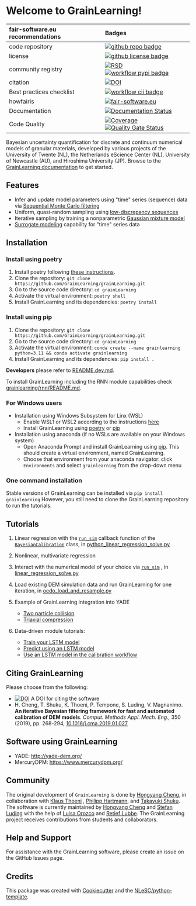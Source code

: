 # Welcome to GrainLearning!
| fair-software.eu recommendations  | Badges |
|:---  | :--| 
| code repository              | [![github repo badge](https://img.shields.io/badge/github-repo-000.svg?logo=github&labelColor=gray&color=blue)](https://github.com/GrainLearning/grainlearning) |
| license                      |  [![github license badge](https://img.shields.io/github/license/GrainLearning/grainlearning)](https://github.com/GrainLearning/grainlearning)|
| community registry           |  [![RSD](https://img.shields.io/badge/rsd-grainlearning-00a3e3.svg)](https://research-software-directory.org/projects/granular-materials) [![workflow pypi badge](https://img.shields.io/pypi/v/grainlearning.svg?colorB=blue)](https://pypi.python.org/project/grainlearning/)|
| citation                     | [![DOI](https://zenodo.org/badge/DOI/10.5281/zenodo.7123965.svg)](https://doi.org/10.5281/zenodo.7123965)|
| Best practices checklist     | [![workflow cii badge](https://bestpractices.coreinfrastructure.org/projects/6533/badge)](https://bestpractices.coreinfrastructure.org/projects/6533)|
| howfairis                    | [![fair-software.eu](https://img.shields.io/badge/fair--software.eu-%E2%97%8F%20%20%E2%97%8F%20%20%E2%97%8F%20%20%E2%97%8F%20%20%E2%97%8F-green)](https://fair-software.eu)|
| Documentation                | [![Documentation Status](https://readthedocs.org/projects/grainlearning/badge/?version=latest)](https://grainlearning.readthedocs.io/en/latest/?badge=latest)|
| Code Quality                | [![Coverage](https://sonarcloud.io/api/project_badges/measure?project=GrainLearning_grainLearning&metric=coverage)](https://sonarcloud.io/summary/new_code?id=GrainLearning_grainLearning) [![Quality Gate Status](https://sonarcloud.io/api/project_badges/measure?project=GrainLearning_grainLearning&metric=alert_status)](https://sonarcloud.io/summary/new_code?id=GrainLearning_grainLearning) |

Bayesian uncertainty quantification for discrete and continuum numerical models of granular materials,
developed by various projects of the University of Twente (NL), the Netherlands eScience Center (NL), University of
Newcastle (AU), and Hiroshima University (JP).
Browse to the [GrainLearning documentation](https://grainlearning.readthedocs.io/en/latest/) to get started.

## Features

- Infer and update model parameters using "time" series (sequence) data
  via [Sequential Monte Carlo filtering](https://en.wikipedia.org/wiki/Particle_Filter)
- Uniform, quasi-random sampling using [low-discrepancy sequences](https://en.wikipedia.org/wiki/Halton_sequence)
- Iterative sampling by training a
  nonparametric [Gaussian mixture model](https://scikit-learn.org/stable/modules/generated/sklearn.mixture.BayesianGaussianMixture.html)
- [Surrogate modeling](https://grainlearning.readthedocs.io/en/latest/rnn.html) capability for "time" series data

[//]: # (using [recurrent neural networks]&#40;https://en.wikipedia.org/wiki/Recurrent_neural_network&#41;)

[//]: # (- Hybrid physics-based and data-driven model evaluation strategy)

## Installation

### Install using poetry

1. Install poetry following [these instructions](https://python-poetry.org/docs/#installation).
1. Clone the repository: `git clone https://github.com/GrainLearning/grainLearning.git`
1. Go to the source code directory: `cd grainLearning`
1. Activate the virtual environment: `poetry shell`
1. Install GrainLearning and its dependencies: `poetry install`

### Install using pip

1. Clone the repository: `git clone https://github.com/GrainLearning/grainLearning.git`
1. Go to the source code directory: `cd grainLearning`
1. Activate the virtual environment: `conda create --name grainlearning python=3.11 && conda activate grainlearning`
1. Install GrainLearning and its dependencies: `pip install .`

__Developers__ please refer to [README.dev.md](README.dev.md).

To install GrainLearning including the RNN module capabilities check [grainlearning/rnn/README.md](grainlearning/rnn/README.md).

### For Windows users

- Installation using Windows Subsystem for Linx (WSL)
  - Enable WSL1 or WSL2 according to the
    instructions [here](https://learn.microsoft.com/en-us/windows/wsl/install-manual)
  - Install GrainLearning using [poetry](#install-using-poetry) or [pip](#install-using-pip)
- Installation using anaconda (if no WSLs are available on your Windows system)
  - Open Anaconda Prompt and install GrainLearning using [pip](#install-using-pip). This should create a virtual
    environment, named GrainLearning.
  - Choose that environment from your anaconda navigator: click `Environments` and select `grainlearning` from the
    drop-down menu

### One command installation

Stable versions of GrainLearning can be installed via `pip install grainlearning`
However, you still need to clone the GrainLearning repository to run the tutorials.

## Tutorials

1. Linear regression with
   the [`run_sim`](tutorials/simple_regression/linear_regression/python_linear_regression_solve.py#L14)
   callback function of the [`BayesianCalibration`](grainlearning/bayesian_calibration.py)
   class,
   in [python_linear_regression_solve.py](tutorials/simple_regression/linear_regression/python_linear_regression_solve.py)

2. Nonlinear, multivariate regression

3. Interact with the numerical model of your choice
   via [`run_sim`](tutorials/simple_regression/linear_regression/linear_regression_solve.py#L11)
   ,
   in [linear_regression_solve.py](main/tutorials/simple_regression/linear_regression/linear_regression_solve.py)

4. Load existing DEM simulation data and run GrainLearning for one iteration,
   in [oedo_load_and_resample.py](tutorials/oedo_compression/oedo_load_and_resample.py)

5. Example of GrainLearning integration into YADE
    - [Two particle collision](tutorials/physics_based/two_particle_collision)
    - [Triaxial compression](tutorials/physics_based/triaxial_compression)

6. Data-driven module tutorials:
    - [Train your LSTM model](tutorials/data_driven/LSTM/train_rnn.ipynb)
    - [Predict using an LSTM model](tutorials/data_driven/LSTM/predict.ipynb)
    - [Use an LSTM model in the calibration workflow](tutorials/data_driven/LSTM/rnn_calibration_GL.ipynb)

## Citing GrainLearning

Please choose from the following:

- [![DOI](https://zenodo.org/badge/DOI/10.5281/zenodo.7123966.svg)](https://doi.org/10.5281/zenodo.7123966) A DOI for
  citing the software
- H. Cheng, T. Shuku, K. Thoeni, P. Tempone, S. Luding, V. Magnanimo. **An iterative Bayesian filtering framework for
  fast and automated calibration of DEM models**. _Comput. Methods Appl. Mech. Eng.,_ 350 (2019), pp.
  268-294, [10.1016/j.cma.2019.01.027](https://doi.org/10.1016/j.cma.2019.01.027)

## Software using GrainLearning

- YADE: http://yade-dem.org/
- MercuryDPM: https://www.mercurydpm.org/

## Community

The original development of `GrainLearning` is done by [Hongyang Cheng](https://hongyangcheng.weebly.com), in collaboration
with [Klaus Thoeni](https://www.newcastle.edu.au/profile/klaus-thoeni)
, [Philipp Hartmann](https://www.newcastle.edu.au/profile/philipp-hartmann),
and [Takayuki Shuku](https://sites.google.com/view/takayukishukuswebsite/home).
The software is currently maintained by [Hongyang Cheng](https://hongyangcheng.weebly.com) and [Stefan Luding](https://www2.msm.ctw.utwente.nl/sluding/) with the help
of [Luisa Orozco](https://www.esciencecenter.nl/team/dr-luisa-orozco/)
and [Retief Lubbe](https://tusail.eu/projects/esr-12.html).
The GrainLearning project receives contributions from students and collaborators.

## Help and Support

For assistance with the GrainLearning software, please create an issue on the GitHub Issues page.

## Credits

This package was created with [Cookiecutter](https://github.com/audreyr/cookiecutter) and
the [NLeSC/python-template](https://github.com/NLeSC/python-template).
